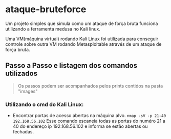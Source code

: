 # ataque-bruteforce
Um projeto simples que simula como um ataque de força bruta funciona utilizando a ferramenta medusa no Kali linux.

Uma VM(máquina virtual) rodando Kali Linux foi utilizada para conseguir controle sobre outra VM rodando Metasploitable através de um ataque de força bruta.

## Passo a Passo e listagem dos comandos utilizados
> Os passos podem ser acompanhados pelos prints contidos na pasta "images"
### Utilizando o cmd do Kali Linux:

- Encontrar portas de acesso abertas na máquina alvo.
`nmap -sV -p 21-40 192.168.56.102`
Esse comando escaneia todas as portas do numéro 21 a 40 do endereço ip 192.168.56.102 e informa se estão abertas ou fechadas.

